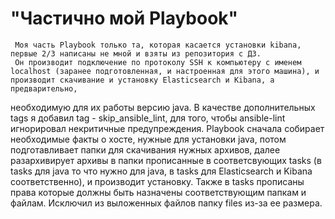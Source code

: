 ﻿# "Частично мой Playbook"
     Моя часть Playbook только та, которая касается установки kibana, первые 2/3 написаны не мной и взяты из репозитория с ДЗ.
     Он производит подключение по протоколу SSH к компьютеру с именем localhost (заранее подготовленная, и настроенная для этого машина), и производит скачивание и установку Elasticsearch и Kibana, а предварительно,
необходимую для их работы версию java. В качестве дополнительных tags я добавил  tag - skip_ansible_lint, для того, чтобы ansible-lint игнорировал некритичные предупреждения.
Playbook сначала собирает необходимые факты о хосте, нужные для установки java, потом
подготавливает папки для скачивания нужных архивов, далее разархивирует архивы в папки прописанные в соответсвующих tasks (в tasks для java то что нужно для java, в tasks для Elasticsearch и Kibana соответственно), и производит установку. Также в tasks прописаны права которые должны быть назначены
соответствующим папкам и файлам.
Исключил из выложенных файлов папку files из-за ее размера.


